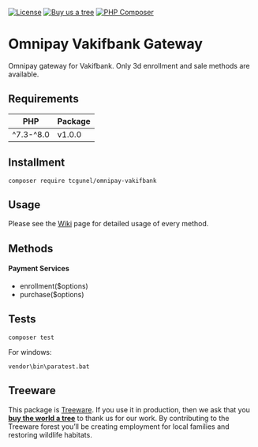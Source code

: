 [![License](https://poser.pugx.org/tcgunel/omnipay-vakifbank/license)](https://packagist.org/packages/tcgunel/omnipay-vakifbank)
[![Buy us a tree](https://img.shields.io/badge/Treeware-%F0%9F%8C%B3-lightgreen)](https://plant.treeware.earth/tcgunel/omnipay-vakifbank)
[![PHP Composer](https://github.com/tcgunel/omnipay-vakifbank/actions/workflows/tests.yml/badge.svg)](https://github.com/tcgunel/omnipay-vakifbank/actions/workflows/tests.yml)

# Omnipay Vakifbank Gateway
Omnipay gateway for Vakifbank. Only 3d enrollment and sale methods are available.

## Requirements
| PHP       | Package |
|-----------|---------|
| ^7.3-^8.0 | v1.0.0  |

## Installment

```
composer require tcgunel/omnipay-vakifbank
```

## Usage

Please see the [Wiki](https://github.com/tcgunel/omnipay-vakifbank/wiki) page for detailed usage of every method.

## Methods
#### Payment Services

* enrollment($options)
* purchase($options)

## Tests
```
composer test
```
For windows:
```
vendor\bin\paratest.bat
```

## Treeware

This package is [Treeware](https://treeware.earth). If you use it in production, then we ask that you [**buy the world a tree**](https://plant.treeware.earth/tcgunel/omnipay-vakifbank) to thank us for our work. By contributing to the Treeware forest you’ll be creating employment for local families and restoring wildlife habitats.
